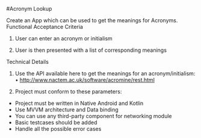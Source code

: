 #Acronym Lookup

Create an App which can be used to get the meanings for Acronyms.
Functional Acceptance Criteria

1. User can enter an acronym or initialism

2. User is then presented with a list of corresponding meanings

Technical Details

1. Use the API available here to get the meanings for an acronym/initialism: •
http://www.nactem.ac.uk/software/acromine/rest.html

2. Project must conform to these parameters:

* Project must be written in Native Android and Kotlin
* Use MVVM architecture and Data binding
* You can use any third-party component for networking module
* Basic testcases should be added
* Handle all the possible error cases





